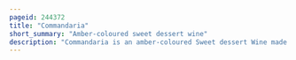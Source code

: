 ```yaml
---
pageid: 244372
title: "Commandaria"
short_summary: "Amber-coloured sweet dessert wine"
description: "Commandaria is an amber-coloured Sweet dessert Wine made in the commandaria Region of Cyprus on the Foothills of the Trodos Mountains. Commandaria is made from sun-dried Grapes of the Variety Xynisteri and Mavro. While often a fortified Wine, through its Production Method it often reaches high Alcohol Levels, around 15 %, already before Fortification. It represents an ancient Wine Style documented in Cyprus back to 800 Bc and has the Distinction of being the World's oldest named Wine still in Production, with the Name Commandaria dating back to the Crusades in the 12th Century."
---
```

